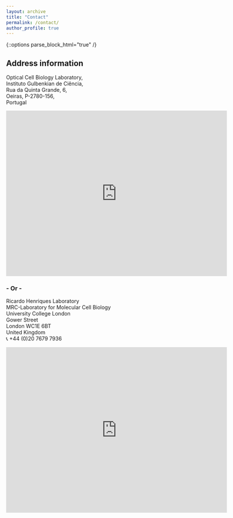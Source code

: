 ```yaml
---
layout: archive
title: "Contact"
permalink: /contact/
author_profile: true
---
```

{::options parse_block_html="true" /}
<meta http-equiv = "refresh" content = "1; url = https://henriqueslab.org/pages/contact" />

<h2> Address information </h2>

Optical Cell Biology Laboratory, <br>
Instituto Gulbenkian de Ciência, <br>
Rua da Quinta Grande, 6, <br>
Oeiras, P-2780-156, <br>
Portugal<br>

<iframe src="https://www.google.com/maps/embed?pb=!1m18!1m12!1m3!1d3114.173123137472!2d-9.317911684388884!3d38.69086737960307!2m3!1f0!2f0!3f0!3m2!1i1024!2i768!4f13.1!3m3!1m2!1s0xd1ec928d2d8dbd9%3A0xa58d2f307c0a2f57!2sInstituto%20Gulbenkian%20de%20Ci%C3%AAncia%20(IGC)!5e0!3m2!1sen!2spt!4v1622579915051!5m2!1sen!2spt" width="600" height="450" style="border:0;" allowfullscreen="" loading="lazy"></iframe>

<h3>- Or -</h3>

Ricardo Henriques Laboratory <br>
MRC-Laboratory for Molecular Cell Biology <br>
University College London <br>
Gower Street <br>
London WC1E 6BT <br>
United Kingdom <br>
&#128222; +44 (0)20 7679 7936<br>

<iframe src="https://www.google.com/maps/embed?pb=!1m18!1m12!1m3!1d2482.401719507159!2d-0.13461968475715028!3d51.52419131729711!2m3!1f0!2f0!3f0!3m2!1i1024!2i768!4f13.1!3m3!1m2!1s0x48761b2f0b35b5bf%3A0xa697ae4cc2b7a4db!2sMRC%20Laboratory%20for%20Molecular%20Cell%20Biology!5e0!3m2!1sen!2suk!4v1582495676071!5m2!1sen!2suk" width="600" height="450" style="border:0;" allowfullscreen="" loading="lazy"></iframe>
